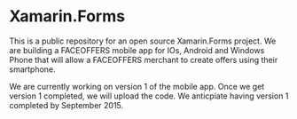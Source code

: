 # Xamarin.Forms
This is a public repository for an open source Xamarin.Forms project. We are building a FACEOFFERS mobile app for IOs, Android and Windows Phone that will allow a FACEOFFERS merchant to create offers using their smartphone.

We are currently working on version 1 of the mobile app. Once we get version 1 completed, we will upload the code. We anticpiate having version 1 completed by September 2015.
